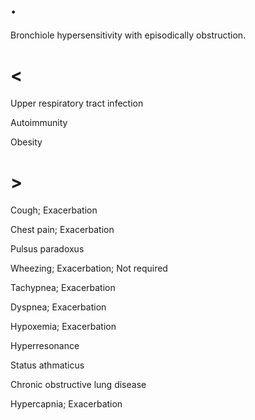 # .

Bronchiole hypersensitivity with episodically obstruction.

# <

Upper respiratory tract infection

Autoimmunity

Obesity

# >

Cough; Exacerbation

Chest pain; Exacerbation

Pulsus paradoxus

Wheezing; Exacerbation; Not required

Tachypnea; Exacerbation

Dyspnea; Exacerbation

Hypoxemia; Exacerbation

Hyperresonance

Status athmaticus

Chronic obstructive lung disease

Hypercapnia; Exacerbation
